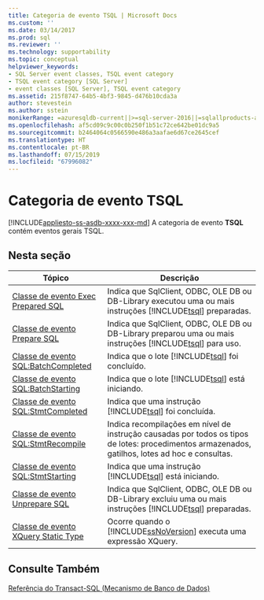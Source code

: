 ```yaml
---
title: Categoria de evento TSQL | Microsoft Docs
ms.custom: ''
ms.date: 03/14/2017
ms.prod: sql
ms.reviewer: ''
ms.technology: supportability
ms.topic: conceptual
helpviewer_keywords:
- SQL Server event classes, TSQL event category
- TSQL event category [SQL Server]
- event classes [SQL Server], TSQL event category
ms.assetid: 215f8747-64b5-4bf3-9845-d476b10cda3a
author: stevestein
ms.author: sstein
monikerRange: =azuresqldb-current||>=sql-server-2016||=sqlallproducts-allversions||>=sql-server-linux-2017||=azuresqldb-mi-current
ms.openlocfilehash: af5cd09c9c00c0b250f1b51c72ce642be01dc9a5
ms.sourcegitcommit: b2464064c0566590e486a3aafae6d67ce2645cef
ms.translationtype: HT
ms.contentlocale: pt-BR
ms.lasthandoff: 07/15/2019
ms.locfileid: "67996082"
---
```

# <a name="tsql-event-category"></a>Categoria de evento TSQL
[!INCLUDE[appliesto-ss-asdb-xxxx-xxx-md](../../includes/appliesto-ss-asdb-xxxx-xxx-md.md)]
  A categoria de evento **TSQL** contém eventos gerais TSQL.  
  
## <a name="in-this-section"></a>Nesta seção  
  
|Tópico|Descrição|  
|-----------|-----------------|  
|[Classe de evento Exec Prepared SQL](../../relational-databases/event-classes/exec-prepared-sql-event-class.md)|Indica que SqlClient, ODBC, OLE DB ou DB-Library executou uma ou mais instruções [!INCLUDE[tsql](../../includes/tsql-md.md)] preparadas.|  
|[Classe de evento Prepare SQL](../../relational-databases/event-classes/prepare-sql-event-class.md)|Indica que SqlClient, ODBC, OLE DB ou DB-Library preparou uma ou mais instruções [!INCLUDE[tsql](../../includes/tsql-md.md)] para uso.|  
|[Classe de evento SQL:BatchCompleted](../../relational-databases/event-classes/sql-batchcompleted-event-class.md)|Indica que o lote [!INCLUDE[tsql](../../includes/tsql-md.md)] foi concluído.|  
|[Classe de evento SQL:BatchStarting](../../relational-databases/event-classes/sql-batchstarting-event-class.md)|Indica que o lote [!INCLUDE[tsql](../../includes/tsql-md.md)] está iniciando.|  
|[Classe de evento SQL:StmtCompleted](../../relational-databases/event-classes/sql-stmtcompleted-event-class.md)|Indica que uma instrução [!INCLUDE[tsql](../../includes/tsql-md.md)] foi concluída.|  
|[Classe de evento SQL:StmtRecompile](../../relational-databases/event-classes/sql-stmtrecompile-event-class.md)|Indica recompilações em nível de instrução causadas por todos os tipos de lotes: procedimentos armazenados, gatilhos, lotes ad hoc e consultas.|  
|[Classe de evento SQL:StmtStarting](../../relational-databases/event-classes/sql-stmtstarting-event-class.md)|Indica que uma instrução [!INCLUDE[tsql](../../includes/tsql-md.md)] está iniciando.|  
|[Classe de evento Unprepare SQL](../../relational-databases/event-classes/unprepare-sql-event-class.md)|Indica que SqlClient, ODBC, OLE DB ou DB-Library excluiu uma ou mais instruções [!INCLUDE[tsql](../../includes/tsql-md.md)] preparadas.|  
|[Classe de evento XQuery Static Type](../../relational-databases/event-classes/xquery-static-type-event-class.md)|Ocorre quando o [!INCLUDE[ssNoVersion](../../includes/ssnoversion-md.md)] executa uma expressão XQuery.|  
  
## <a name="see-also"></a>Consulte Também  
 [Referência do Transact-SQL &#40;Mecanismo de Banco de Dados&#41;](../../t-sql/transact-sql-reference-database-engine.md)  
  
  
